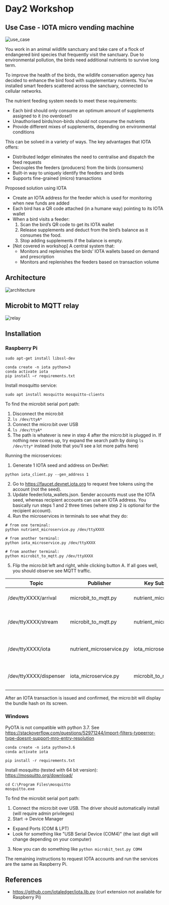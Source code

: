 # Day2 Workshop

## Use Case - IOTA micro vending machine

![use_case](assets/use_case.png)

You work in an animal wildlife sanctuary and take care of a flock of endangered bird species that frequently visit the sanctuary. Due to environmental pollution, the birds need additional nutrients to survive long term.

To improve the health of the birds, the wildlife conservation agency has decided to enhance the bird food with supplementary nutrients. You’ve installed smart feeders scattered across the sanctuary, connected to cellular networks.

The nutrient feeding system needs to meet these requirements:
- Each bird should only consume an optimum amount of supplements assigned to it (no overdose!)
- Unauthorised birds/non-birds should not consume the nutrients
- Provide different mixes of supplements, depending on environmental conditions

This can be solved in a variety of ways. The key advantages that IOTA offers:
- Distributed ledger eliminates the need to centralise and dispatch the feed requests
- Decouples the feeders (producers) from the birds (consumers)
- Built-in way to uniquely identify the feeders and birds
- Supports fine-grained (micro) transactions

Proposed solution using IOTA
- Create an IOTA address for the feeder which is used for monitoring when new funds are added
- Each bird has a QR code attached (in a humane way) pointing to its IOTA wallet
- When a bird visits a feeder:
  1. Scan the bird’s QR code to get its IOTA wallet
  2. Release supplements and deduct from the bird’s balance as it consumes the food. 
  3. Stop adding supplements if the balance is empty.
- [Not covered in workshop] A central system that:
  - Monitors and replenishes the birds’ IOTA wallets based on demand and prescription
  -  Monitors and replenishes the feeders based on transaction volume

## Architecture
![architecture](assets/architecture.png)

## Microbit to MQTT relay
![relay](assets/microbit_to_mqtt.png)

## Installation
### Raspberry Pi
```
sudo apt-get install libssl-dev

conda create -n iota python=3
conda activate iota
pip install –r requirements.txt

```

Install mosquitto service:
```
sudo apt install mosquitto mosquitto-clients
```

To find the microbit serial port path:
1. Disconnect the micro:bit
2. `ls /dev/ttyA*`
3. Connect the micro:bit over USB
4. `ls /dev/ttyA*`
5. The path is whatever is new in step 4 after the micro:bit is plugged in. If nothing new comes up, try expand the search path by doing `ls /dev/tty*` instead (note that you'll see a lot more paths here)

Running the microservices:
1. Generate 1 IOTA seed and address on DevNet:
```
python iota_client.py --gen_address 1
```
2. Go to https://faucet.devnet.iota.org to request free tokens using the account (not the seed). 
3. Update feeder/iota_wallets.json. Sender accounts must use the IOTA seed, whereas recipient accounts can use an IOTA address. You basically run steps 1 and 2 three times (where step 2 is optional for the recipient account).
4. Run the microservices in terminals to see what they do:
```
# from one terminal:
python nutrient_microservice.py /dev/ttyXXXX

# from another terminal:
python iota_microservice.py /dev/ttyXXXX

# from another terminal:
python microbit_to_mqtt.py /dev/ttyXXXX
```
5. Flip the micro:bit left and right, while clicking button A.  If all goes well, you should observe see MQTT traffic. 

| Topic | Publisher | Key Subscriber | Payload |
| -- | -- | -- | -- |
|/dev/ttyXXXX/arrival|microbit_to_mqtt.py|nutrient_microservice.py|arrival trigger with bird identifier|
|/dev/ttyXXXX/stream|microbit_to_mqtt.py|nutrient_microservice.py|sensor stream for id/fingerprinting of bird|
|/dev/ttyXXXX/iota|nutrient_microservice.py|iota_microservice.py|nutrient amounts to request payment for|
|/dev/ttyXXXX/dispenser|iota_microservice.py|microbit_to_mqtt.py|IOTA bundle hash of completed transaction|

After an IOTA transaction is issued and confirmed, the micro:bit will display the bundle hash on its screen.

### Windows
PyOTA is not compatible with python 3.7. See https://stackoverflow.com/questions/52971244/import-filters-typeerror-type-doesnt-support-mro-entry-resolution

```
conda create -n iota python=3.6
conda activate iota

pip install -r requirements.txt
```

Install mosquitto (tested with 64 bit version): https://mosquitto.org/download/
```
cd C:\Program Files\mosquitto
mosquitto.exe
```

To find the microbit serial port path:
1. Connect the micro:bit over USB. The driver should automatically install (will require admin privileges)
2. Start -> Device Manager
  - Expand Ports (COM & LPT)
  - Look for something like "USB Serial Device (COM4)" (the last digit will change depending on your computer)
3. Now you can do something like `python microbit_test.py COM4`

The remaining instructions to request IOTA accounts and run the services are the same as Raspberry Pi.

## References
- https://github.com/iotaledger/iota.lib.py (curl extension not available for Raspberry Pi)


